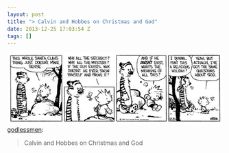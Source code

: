 ```yaml
---
layout: post
title: "> Calvin and Hobbes on Christmas and God"
date: 2013-12-25 17:03:54 Z
tags: []
---
```

![](/media/2013/12/71115274463.jpg)
[godlessmen](http://godlessmen.tumblr.com/post/71030011612/calvin-and-hobbes-on-christmas-and-god):

> Calvin and Hobbes on Christmas and God
